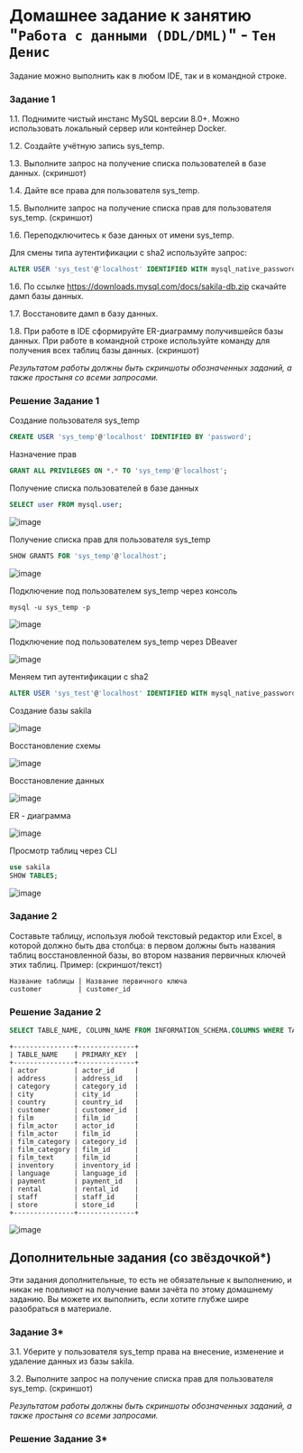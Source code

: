 # Домашнее задание к занятию "`Работа с данными (DDL/DML)`" - `Тен Денис`

Задание можно выполнить как в любом IDE, так и в командной строке.

### Задание 1
1.1. Поднимите чистый инстанс MySQL версии 8.0+. Можно использовать локальный сервер или контейнер Docker.

1.2. Создайте учётную запись sys_temp. 

1.3. Выполните запрос на получение списка пользователей в базе данных. (скриншот)

1.4. Дайте все права для пользователя sys_temp. 

1.5. Выполните запрос на получение списка прав для пользователя sys_temp. (скриншот)

1.6. Переподключитесь к базе данных от имени sys_temp.

Для смены типа аутентификации с sha2 используйте запрос: 
```sql
ALTER USER 'sys_test'@'localhost' IDENTIFIED WITH mysql_native_password BY 'password';
```
1.6. По ссылке https://downloads.mysql.com/docs/sakila-db.zip скачайте дамп базы данных.

1.7. Восстановите дамп в базу данных.

1.8. При работе в IDE сформируйте ER-диаграмму получившейся базы данных. При работе в командной строке используйте команду для получения всех таблиц базы данных. (скриншот)

*Результатом работы должны быть скриншоты обозначенных заданий, а также простыня со всеми запросами.*

### Решение Задание 1

Создание пользователя sys_temp
```sql
CREATE USER 'sys_temp'@'localhost' IDENTIFIED BY 'password';
```

Назначение прав
```sql
GRANT ALL PRIVILEGES ON *.* TO 'sys_temp'@'localhost';
```
Получение списка пользователей в базе данных
```sql
SELECT user FROM mysql.user;
```

![image](https://github.com/killakazzak/12-02-sdb-hw/assets/32342205/39d42bae-bcf0-4d79-b6d3-5085895f6b47)

Получение списка прав для пользователя sys_temp

```sql
SHOW GRANTS FOR 'sys_temp'@'localhost';
```
![image](https://github.com/killakazzak/12-02-sdb-hw/assets/32342205/97f2c37f-8671-4449-a11e-975ffaeaeccf)

Подключение под пользователем sys_temp через консоль

```
mysql -u sys_temp -p
```
![image](https://github.com/killakazzak/12-02-sdb-hw/assets/32342205/4aac3500-d5b6-46c6-bd64-9c5ab8e4e2ff)

Подключение под пользователем sys_temp через DBeaver

![image](https://github.com/killakazzak/12-02-sdb-hw/assets/32342205/27846cd7-18a4-4db0-97ab-0b8fa9612a7a)

Меняем тип аутентификации с sha2

```sql
ALTER USER 'sys_test'@'localhost' IDENTIFIED WITH mysql_native_password BY 'password';
```

Создание базы sakila

![image](https://github.com/killakazzak/12-02-sdb-hw/assets/32342205/9ab1b838-c813-44a0-a99f-9a9650e21e0b)


Восстановление схемы

![image](https://github.com/killakazzak/12-02-sdb-hw/assets/32342205/2f96458c-b624-4d30-9d7d-fe44aac293db)


Восстановление данных

![image](https://github.com/killakazzak/12-02-sdb-hw/assets/32342205/6181c221-ad4d-4546-92dc-2790b3c49be8)

ER - диаграмма

![image](https://github.com/killakazzak/12-02-sdb-hw/assets/32342205/2aec7ed8-5118-404e-a8de-2d426cbdc400)

Просмотр таблиц через CLI

```sql
use sakila
SHOW TABLES;
```

![image](https://github.com/killakazzak/12-02-sdb-hw/assets/32342205/ddc5dfef-cf16-4b38-91a6-26028b5d9afc)



### Задание 2
Составьте таблицу, используя любой текстовый редактор или Excel, в которой должно быть два столбца: в первом должны быть названия таблиц восстановленной базы, во втором названия первичных ключей этих таблиц. Пример: (скриншот/текст)
```
Название таблицы | Название первичного ключа
customer         | customer_id
```

### Решение Задание 2

```sql
SELECT TABLE_NAME, COLUMN_NAME FROM INFORMATION_SCHEMA.COLUMNS WHERE TABLE_SCHEMA = 'sakila' AND COLUMN_KEY = 'PRI';
```
```table
+---------------+--------------+
| TABLE_NAME    | PRIMARY_KEY  |
+---------------+--------------+
| actor         | actor_id     |
| address       | address_id   |
| category      | category_id  |
| city          | city_id      |
| country       | country_id   |
| customer      | customer_id  |
| film          | film_id      |
| film_actor    | actor_id     |
| film_actor    | film_id      |
| film_category | category_id  |
| film_category | film_id      |
| film_text     | film_id      |
| inventory     | inventory_id |
| language      | language_id  |
| payment       | payment_id   |
| rental        | rental_id    |
| staff         | staff_id     |
| store         | store_id     |
+---------------+--------------+
```

![image](https://github.com/killakazzak/12-02-sdb-hw/assets/32342205/c0badbff-51c1-4644-9cad-ff8bb82498fd)


## Дополнительные задания (со звёздочкой*)
Эти задания дополнительные, то есть не обязательные к выполнению, и никак не повлияют на получение вами зачёта по этому домашнему заданию. Вы можете их выполнить, если хотите глубже шире разобраться в материале.

### Задание 3*
3.1. Уберите у пользователя sys_temp права на внесение, изменение и удаление данных из базы sakila.

3.2. Выполните запрос на получение списка прав для пользователя sys_temp. (скриншот)

*Результатом работы должны быть скриншоты обозначенных заданий, а также простыня со всеми запросами.*

### Решение Задание 3*







